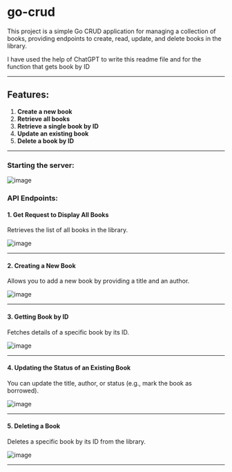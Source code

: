 # go-crud

This project is a simple Go CRUD application for managing a collection of books, providing endpoints to create, read, update, and delete books in the library.

I have used the help of ChatGPT to write this readme file and for the function that gets book by ID

---

## Features:

1. **Create a new book**
2. **Retrieve all books**
3. **Retrieve a single book by ID**
4. **Update an existing book**
5. **Delete a book by ID**

---

### Starting the server:

![image](https://github.com/user-attachments/assets/f5ba437b-933c-417a-85f4-2a88997cc476)


### API Endpoints:

#### 1. **Get Request to Display All Books**
   Retrieves the list of all books in the library.
   
![image](https://github.com/user-attachments/assets/dc1d3e1a-29aa-4347-8be9-63414cc920e4)


---

#### 2. **Creating a New Book**
   Allows you to add a new book by providing a title and an author.

![image](https://github.com/user-attachments/assets/367cf1f8-21f9-4499-9cf6-47e520f57340)


---

#### 3. **Getting Book by ID**
   Fetches details of a specific book by its ID.

![image](https://github.com/user-attachments/assets/aa9133e9-31b0-4fbf-a6b7-4763ef17eacb)


---

#### 4. **Updating the Status of an Existing Book**
   You can update the title, author, or status (e.g., mark the book as borrowed).

![image](https://github.com/user-attachments/assets/b3b38396-a853-43df-9818-0a1c039aa81a)


---

#### 5. **Deleting a Book**
   Deletes a specific book by its ID from the library.

![image](https://github.com/user-attachments/assets/c6236757-f8f5-4500-afb0-6277c4abc011)


---
